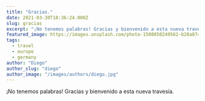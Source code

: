 ```yaml
---
title: "Gracias."
date: 2021-03-30T18:36:24.000Z
slug: gracias
excerpt: "¡No tenemos palabras! Gracias y bienvenido a esta nueva travesía...."
featured_image: https://images.unsplash.com/photo-1508050249562-b28a87434496?crop=entropy&cs=tinysrgb&fit=max&fm=jpg&ixid=MnwxMTc3M3wwfDF8c2VhcmNofDh8fHRoYW5rcyUyMHlvZ2F8ZW58MHx8fHwxNjE3MTI4ODQ2&ixlib=rb-1.2.1&q=80&w=2000
tags:
  - travel
  - europe
  - germany
author: "Diego"
author_slug: "diego"
author_image: "/images/authors/diego.jpg"
---
```


¡No tenemos palabras! Gracias y bienvenido a esta nueva travesía.